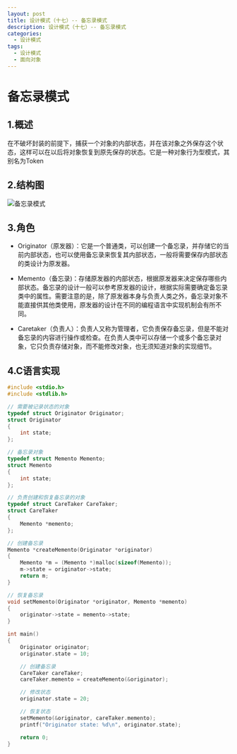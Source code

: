 ```yaml
---
layout: post
title: 设计模式（十七）-- 备忘录模式
description: 设计模式（十七）-- 备忘录模式
categories:
  - 设计模式
tags:
  - 设计模式
  - 面向对象
---
```


# 备忘录模式

## 1.概述

在不破坏封装的前提下，捕获一个对象的内部状态，并在该对象之外保存这个状态，这样可以在以后将对象恢复到原先保存的状态。它是一种对象行为型模式，其别名为Token

## 2.结构图

![备忘录模式](https://kx-image.oss-cn-chengdu.aliyuncs.com/%E5%A4%87%E5%BF%98%E5%BD%95%E6%A8%A1%E5%BC%8F.png)

## 3.角色

- Originator（原发器）：它是一个普通类，可以创建一个备忘录，并存储它的当前内部状态，也可以使用备忘录来恢复其内部状态，一般将需要保存内部状态的类设计为原发器。

- Memento（备忘录)：存储原发器的内部状态，根据原发器来决定保存哪些内部状态。备忘录的设计一般可以参考原发器的设计，根据实际需要确定备忘录类中的属性。需要注意的是，除了原发器本身与负责人类之外，备忘录对象不能直接供其他类使用，原发器的设计在不同的编程语言中实现机制会有所不同。

- Caretaker（负责人）：负责人又称为管理者，它负责保存备忘录，但是不能对备忘录的内容进行操作或检查。在负责人类中可以存储一个或多个备忘录对象，它只负责存储对象，而不能修改对象，也无须知道对象的实现细节。
## 4.C语言实现

```c
#include <stdio.h>
#include <stdlib.h>

// 需要被记录状态的对象
typedef struct Originator Originator;
struct Originator
{
    int state;
};

// 备忘录对象
typedef struct Memento Memento;
struct Memento
{
    int state;
};

// 负责创建和恢复备忘录的对象
typedef struct CareTaker CareTaker;
struct CareTaker
{
    Memento *memento;
};

// 创建备忘录
Memento *createMemento(Originator *originator)
{
    Memento *m = (Memento *)malloc(sizeof(Memento));
    m->state = originator->state;
    return m;
}

// 恢复备忘录
void setMemento(Originator *originator, Memento *memento)
{
    originator->state = memento->state;
}

int main()
{
    Originator originator;
    originator.state = 10;

    // 创建备忘录
    CareTaker careTaker;
    careTaker.memento = createMemento(&originator);

    // 修改状态
    originator.state = 20;

    // 恢复状态
    setMemento(&originator, careTaker.memento);
    printf("Originator state: %d\n", originator.state);

    return 0;
}

```

